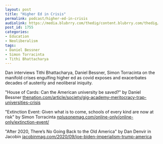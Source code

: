 ```yaml
---
layout: post
title: "Higher Ed in Crisis"
permalink: podcast/higher-ed-in-crisis
audiolink: https://media.blubrry.com/thedig/content.blubrry.com/thedig/The_Dig-EP_271-HigherEd.mp3
post_id: 1755
categories: 
- Education
- Neoliberalism
tags: 
- Daniel Bessner
- Simon Torracinta
- Tithi Bhattacharya
---
```


Dan interviews Tithi Bhattacharya, Daniel Bessner, Simon Torracinta on the manifold crises engulfing higher ed as covid exposes and exacerbates decades of austerity and neoliberal iniquity.

"House of Cards: Can the American university be saved?" by Daniel Bessner 
[thenation.com/article/society/gig-academy-meritocracy-trap-universities-crisis](https://thenation.com/article/society/gig-academy-meritocracy-trap-universities-crisis)

"Extinction Event: Given what is to come, schools of every kind are now at risk" by Simon Torracinta 
[nplusonemag.com/online-only/online-only/extinction-event/](https://nplusonemag.com/online-only/online-only/extinction-event/)

"After 2020, There’s No Going Back to the Old America" by Dan Denvir in 
Jacobin 
[jacobinmag.com/2020/09/joe-biden-imperialism-trump-america](https://jacobinmag.com/2020/09/joe-biden-imperialism-trump-america)